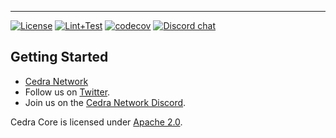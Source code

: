 

---

[![License](https://img.shields.io/badge/license-Apache-green.svg)](LICENSE)
[![Lint+Test](https://github.com/aptos-labs/aptos-core/actions/workflows/lint-test.yaml/badge.svg)](https://github.com/aptos-labs/aptos-core/actions/workflows/lint-test.yaml)
[![codecov](https://codecov.io/gh/aptos-labs/aptos-core/branch/main/graph/badge.svg?token=X01RKXSGDE)](https://codecov.io/gh/aptos-labs/aptos-core)
[![Discord chat](https://img.shields.io/discord/945856774056083548?style=flat-square)](https://discord.gg/Gqwk6SkgWc)

## Getting Started

* [Cedra Network](https://cedra.network/)
* Follow us on [Twitter](https://twitter.com/cedranetwork).
* Join us on the [Cedra Network Discord](https://discord.gg/Gqwk6SkgWc).


Cedra Core is licensed under [Apache 2.0](https://github.com/cerda-network/cedra-core/blob/main/LICENSE).
